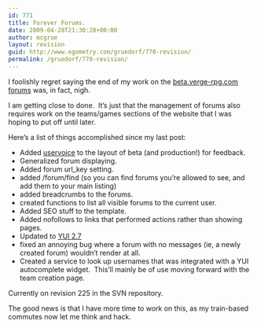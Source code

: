 ```yaml
---
id: 771
title: Forever Forums.
date: 2009-04-28T21:30:28+00:00
author: mcgrue
layout: revision
guid: http://www.egometry.com/gruedorf/770-revision/
permalink: /gruedorf/770-revision/
---
```

I foolishly regret saying the end of my work on the [beta.verge-rpg.com forums](http://beta.verge-rpg.com/forums/) was, in fact, nigh.

I am getting close to done.  It&#8217;s just that the management of forums also requires work on the teams/games sections of the website that I was hoping to put off until later.

Here&#8217;s a list of things accomplished since my last post:

  * Added [uservoice](http://uservoice.com/) to the layout of beta (and production!) for feedback.
  * Generalized forum displaying.
  * Added forum url_key setting.
  * added /forum/find (so you can find forums you&#8217;re allowed to see, and add them to your main listing)
  * added breadcrumbs to the forums.
  * created functions to list all visible forums to the current user.
  * Added SEO stuff to the template.
  * Added nofollows to links that performed actions rather than showing pages.
  * Updated to [YUI 2.7](http://developer.yahoo.com/yui/)
  * fixed an annoying bug where a forum with no messages (ie, a newly created forum) wouldn&#8217;t render at all.
  * Created a service to look up usernames that was integrated with a YUI autocomplete widget.  This&#8217;ll mainly be of use moving forward with the team creation page.

Currently on revision 225 in the SVN repository.

The good news is that I have more time to work on this, as my train-based commutes now let me think and hack.